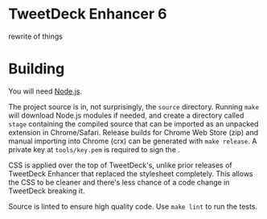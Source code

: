# TweetDeck Enhancer 6

rewrite of things

# Building
You will need [Node.js](https://github.com/joyent/node/wiki/Installing-Node.js-via-package-manager).

The project source is in, not surprisingly, the `source` directory. Running `make` will download Node.js modules if needed, and create a directory called `stage` containing the compiled source that can be imported as an unpacked extension in Chrome/Safari. Release builds for Chrome Web Store (zip) and manual importing into Chrome (crx) can be generated with `make release`. A private key at `tools/key.pem` is required to sign the .

CSS is applied over the top of TweetDeck's, unlike prior releases of TweetDeck Enhancer that replaced the stylesheet completely. This allows the CSS to be cleaner and there's less chance of a code change in TweetDeck breaking it.

Source is linted to ensure high quality code. Use `make lint` to run the tests.
